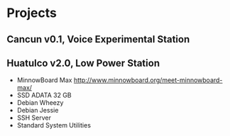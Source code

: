 # Projects

## Cancun v0.1, Voice Experimental Station

## Huatulco v2.0, Low Power Station 


- MinnowBoard Max http://www.minnowboard.org/meet-minnowboard-max/
- SSD ADATA 32 GB
- Debian Wheezy
- Debian Jessie
- SSH Server
- Standard System Utilities


